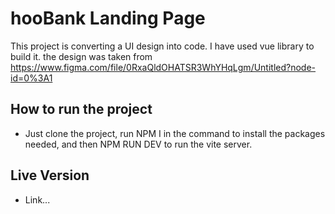 # hooBank Landing Page

This project is converting a UI design into code. I have used vue library to build it. the design was taken from https://www.figma.com/file/0RxaQldOHATSR3WhYHqLgm/Untitled?node-id=0%3A1

## How to run the project

- Just clone the project, run NPM I in the command to install the packages needed, and then NPM RUN DEV to run the vite server.

## Live Version
- Link...
